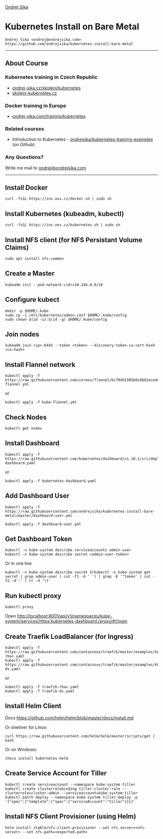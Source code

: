 [Ondrej Sika](https://ondrejsika.com)

# Kubernetes Install on Bare Metal

    Ondrej Sika <ondrej@ondrejsika.com>
    https://github.com/ondrejsika/kubernetes-install-bare-metal

---

## About Course

### Kubernetes training in Czech Republic

- [ondrej-sika.cz/skoleni/kubernetes](https://ondrej-sika.cz/skoleni/kubernetes?_s=gh-dte)
- [skoleni-kubernetes.cz](https://skoleni-docker.cz/?_s=gh-kibm)

### Docker training in Europe

- [ondrej-sika.com/training/kubernetes](https://ondrej-sika.com/training/kubernetes?_s=gh-kibm)

### Related courses

- Introduction to Kubernetes - [ondrejsika/kubernetes-training-examples](https://github.com/ondrejsika/kubernetes-training-examples) (on Github)

### Any Questions?

Write me mail to <ondrej@ondrejsika.com>

---

## Install Docker

```
curl -fsSL https://ins.oxs.cz/docker.sh | sudo sh
```

## Install Kubernetes (kubeadm, kubectl)

```
curl -fsSL https://ins.oxs.cz/kubernetes.sh | sudo sh
```

## Install NFS client (for NFS Persistant Volume Claims)

```
sudo apt install nfs-common
```

## Create a Master

```
kubeadm init --pod-network-cidr=10.244.0.0/16
```

## Configure kubect

```
mkdir -p $HOME/.kube
sudo cp -i /etc/kubernetes/admin.conf $HOME/.kube/config
sudo chown $(id -u):$(id -g) $HOME/.kube/config
```

## Join nodes

```
kubeadm join <ip>:6443 --token <token> --discovery-token-ca-cert-hash <ca-hash>
```

## Install Flannel network

```
kubectl apply -f https://raw.githubusercontent.com/coreos/flannel/bc79dd1505b0c8681ece4de4c0d86c5cd2643275/Documentation/kube-flannel.yml
```

or

```
kubectl apply -f kube-flannel.yml
```

## Check Nodes

```
kubectl get nodes
```

## Install Dashboard

```
kubectl apply -f https://raw.githubusercontent.com/kubernetes/dashboard/v1.10.1/src/deploy/recommended/kubernetes-dashboard.yaml
```

or

```
kubectl apply -f kubernetes-dashboard.yaml
```

## Add Dashboard User

```
kubectl apply -f https://raw.githubusercontent.com/ondrejsika/kubernetes-install-bare-metal/master/dashboard-user.yml
```

```
kubectl apply -f dashboard-user.yml
```

## Get Dashboard Token

```
kubectl -n kube-system describe serviceaccounts admin-user
kubectl -n kube-system describe secret <admin-user-token>
```

Or in one line

```
kubectl -n kube-system describe secret $(kubectl -n kube-system get secret | grep admin-user | cut -f1 -d ' ') | grep -E '^token' | cut -f2 -d':' | tr -d '\t'
```

## Run kubectl proxy

```
kubectl proxy
```

Open <http://localhost:8001/api/v1/namespaces/kube-system/services/https:kubernetes-dashboard:/proxy/#!/login>

## Create Traefik LoadBalancer (for Ingress)

```
kubectl apply -f https://raw.githubusercontent.com/containous/traefik/master/examples/k8s/traefik-rbac.yaml
kubectl apply -f https://raw.githubusercontent.com/containous/traefik/master/examples/k8s/traefik-ds.yaml
```

or

```
kubectl apply -f traefik-rbac.yaml
kubectl apply -f traefik-ds.yaml
```

## Install Helm Client

Docs <https://github.com/helm/helm/blob/master/docs/install.md>

Or oneliner for Linux:

```
curl https://raw.githubusercontent.com/helm/helm/master/scripts/get | bash
```

Or on Windows:

```
choco install kubernetes-helm
```

## Create Service Account for Tiller

```
kubectl create serviceaccount --namespace kube-system tiller
kubectl create clusterrolebinding tiller-cluster-rule --clusterrole=cluster-admin --serviceaccount=kube-system:tiller
kubectl patch deploy --namespace kube-system tiller-deploy -p '{"spec":{"template":{"spec":{"serviceAccount":"tiller"}}}}'
```

## Install NFS Client Provisioner (using Helm)

```
helm install stable/nfs-client-provisioner --set nfs.server=<nfs-server> --set nfs.path=<exported-path>
```
